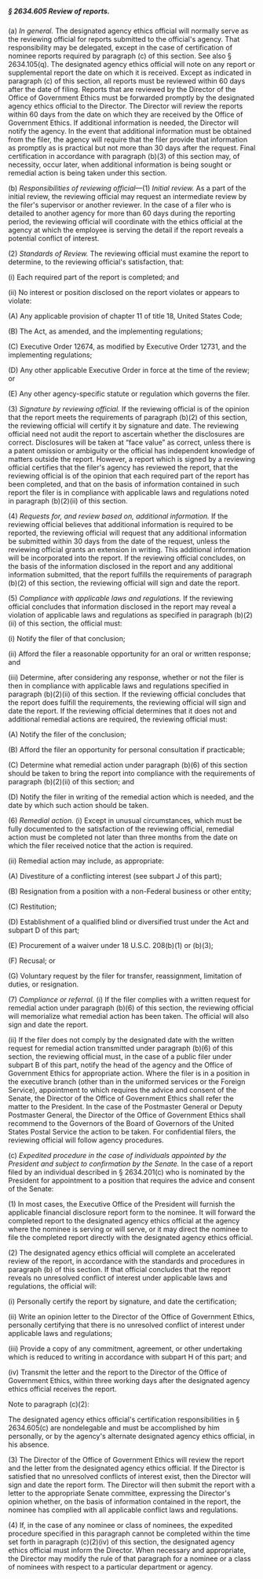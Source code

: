 ##### § 2634.605 Review of reports. #####

(a) *In general.* The designated agency ethics official will normally serve as the reviewing official for reports submitted to the official's agency. That responsibility may be delegated, except in the case of certification of nominee reports required by paragraph (c) of this section. See also § 2634.105(q). The designated agency ethics official will note on any report or supplemental report the date on which it is received. Except as indicated in paragraph (c) of this section, all reports must be reviewed within 60 days after the date of filing. Reports that are reviewed by the Director of the Office of Government Ethics must be forwarded promptly by the designated agency ethics official to the Director. The Director will review the reports within 60 days from the date on which they are received by the Office of Government Ethics. If additional information is needed, the Director will notify the agency. In the event that additional information must be obtained from the filer, the agency will require that the filer provide that information as promptly as is practical but not more than 30 days after the request. Final certification in accordance with paragraph (b)(3) of this section may, of necessity, occur later, when additional information is being sought or remedial action is being taken under this section.

(b) *Responsibilities of reviewing official*—(1) *Initial review.* As a part of the initial review, the reviewing official may request an intermediate review by the filer's supervisor or another reviewer. In the case of a filer who is detailed to another agency for more than 60 days during the reporting period, the reviewing official will coordinate with the ethics official at the agency at which the employee is serving the detail if the report reveals a potential conflict of interest.

(2) *Standards of Review.* The reviewing official must examine the report to determine, to the reviewing official's satisfaction, that:

(i) Each required part of the report is completed; and

(ii) No interest or position disclosed on the report violates or appears to violate:

(A) Any applicable provision of chapter 11 of title 18, United States Code;

(B) The Act, as amended, and the implementing regulations;

(C) Executive Order 12674, as modified by Executive Order 12731, and the implementing regulations;

(D) Any other applicable Executive Order in force at the time of the review; or

(E) Any other agency-specific statute or regulation which governs the filer.

(3) *Signature by reviewing official.* If the reviewing official is of the opinion that the report meets the requirements of paragraph (b)(2) of this section, the reviewing official will certify it by signature and date. The reviewing official need not audit the report to ascertain whether the disclosures are correct. Disclosures will be taken at “face value” as correct, unless there is a patent omission or ambiguity or the official has independent knowledge of matters outside the report. However, a report which is signed by a reviewing official certifies that the filer's agency has reviewed the report, that the reviewing official is of the opinion that each required part of the report has been completed, and that on the basis of information contained in such report the filer is in compliance with applicable laws and regulations noted in paragraph (b)(2)(ii) of this section.

(4) *Requests for, and review based on, additional information.* If the reviewing official believes that additional information is required to be reported, the reviewing official will request that any additional information be submitted within 30 days from the date of the request, unless the reviewing official grants an extension in writing. This additional information will be incorporated into the report. If the reviewing official concludes, on the basis of the information disclosed in the report and any additional information submitted, that the report fulfills the requirements of paragraph (b)(2) of this section, the reviewing official will sign and date the report.

(5) *Compliance with applicable laws and regulations.* If the reviewing official concludes that information disclosed in the report may reveal a violation of applicable laws and regulations as specified in paragraph (b)(2)(ii) of this section, the official must:

(i) Notify the filer of that conclusion;

(ii) Afford the filer a reasonable opportunity for an oral or written response; and

(iii) Determine, after considering any response, whether or not the filer is then in compliance with applicable laws and regulations specified in paragraph (b)(2)(ii) of this section. If the reviewing official concludes that the report does fulfill the requirements, the reviewing official will sign and date the report. If the reviewing official determines that it does not and additional remedial actions are required, the reviewing official must:

(A) Notify the filer of the conclusion;

(B) Afford the filer an opportunity for personal consultation if practicable;

(C) Determine what remedial action under paragraph (b)(6) of this section should be taken to bring the report into compliance with the requirements of paragraph (b)(2)(ii) of this section; and

(D) Notify the filer in writing of the remedial action which is needed, and the date by which such action should be taken.

(6) *Remedial action.* (i) Except in unusual circumstances, which must be fully documented to the satisfaction of the reviewing official, remedial action must be completed not later than three months from the date on which the filer received notice that the action is required.

(ii) Remedial action may include, as appropriate:

(A) Divestiture of a conflicting interest (see subpart J of this part);

(B) Resignation from a position with a non-Federal business or other entity;

(C) Restitution;

(D) Establishment of a qualified blind or diversified trust under the Act and subpart D of this part;

(E) Procurement of a waiver under 18 U.S.C. 208(b)(1) or (b)(3);

(F) Recusal; or

(G) Voluntary request by the filer for transfer, reassignment, limitation of duties, or resignation.

(7) *Compliance or referral.* (i) If the filer complies with a written request for remedial action under paragraph (b)(6) of this section, the reviewing official will memorialize what remedial action has been taken. The official will also sign and date the report.

(ii) If the filer does not comply by the designated date with the written request for remedial action transmitted under paragraph (b)(6) of this section, the reviewing official must, in the case of a public filer under subpart B of this part, notify the head of the agency and the Office of Government Ethics for appropriate action. Where the filer is in a position in the executive branch (other than in the uniformed services or the Foreign Service), appointment to which requires the advice and consent of the Senate, the Director of the Office of Government Ethics shall refer the matter to the President. In the case of the Postmaster General or Deputy Postmaster General, the Director of the Office of Government Ethics shall recommend to the Governors of the Board of Governors of the United States Postal Service the action to be taken. For confidential filers, the reviewing official will follow agency procedures.

(c) *Expedited procedure in the case of individuals appointed by the President and subject to confirmation by the Senate.* In the case of a report filed by an individual described in § 2634.201(c) who is nominated by the President for appointment to a position that requires the advice and consent of the Senate:

(1) In most cases, the Executive Office of the President will furnish the applicable financial disclosure report form to the nominee. It will forward the completed report to the designated agency ethics official at the agency where the nominee is serving or will serve, or it may direct the nominee to file the completed report directly with the designated agency ethics official.

(2) The designated agency ethics official will complete an accelerated review of the report, in accordance with the standards and procedures in paragraph (b) of this section. If that official concludes that the report reveals no unresolved conflict of interest under applicable laws and regulations, the official will:

(i) Personally certify the report by signature, and date the certification;

(ii) Write an opinion letter to the Director of the Office of Government Ethics, personally certifying that there is no unresolved conflict of interest under applicable laws and regulations;

(iii) Provide a copy of any commitment, agreement, or other undertaking which is reduced to writing in accordance with subpart H of this part; and

(iv) Transmit the letter and the report to the Director of the Office of Government Ethics, within three working days after the designated agency ethics official receives the report.

Note to paragraph (c)(2):

The designated agency ethics official's certification responsibilities in § 2634.605(c) are nondelegable and must be accomplished by him personally, or by the agency's alternate designated agency ethics official, in his absence.

(3) The Director of the Office of Government Ethics will review the report and the letter from the designated agency ethics official. If the Director is satisfied that no unresolved conflicts of interest exist, then the Director will sign and date the report form. The Director will then submit the report with a letter to the appropriate Senate committee, expressing the Director's opinion whether, on the basis of information contained in the report, the nominee has complied with all applicable conflict laws and regulations.

(4) If, in the case of any nominee or class of nominees, the expedited procedure specified in this paragraph cannot be completed within the time set forth in paragraph (c)(2)(iv) of this section, the designated agency ethics official must inform the Director. When necessary and appropriate, the Director may modify the rule of that paragraph for a nominee or a class of nominees with respect to a particular department or agency.